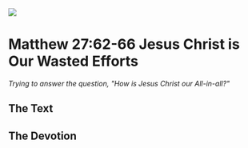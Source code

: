 <img class="intro-right" src="/images/art-matthew.jpg">

# Matthew 27:62-66 Jesus Christ is Our Wasted Efforts

*Trying to answer the question, "How is Jesus Christ our All-in-all?"*

## The Text

## The Devotion